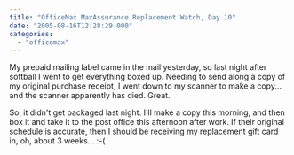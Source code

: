 ```yaml
---
title: "OfficeMax MaxAssurance Replacement Watch, Day 10"
date: "2005-08-16T12:28:29.000"
categories: 
  - "officemax"
---
```


My prepaid mailing label came in the mail yesterday, so last night after softball I went to get everything boxed up. Needing to send along a copy of my original purchase receipt, I went down to my scanner to make a copy... and the scanner apparently has died. Great.

So, it didn't get packaged last night. I'll make a copy this morning, and then box it and take it to the post office this afternoon after work. If their original schedule is accurate, then I should be receiving my replacement gift card in, oh, about 3 weeks... :-(
